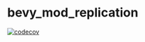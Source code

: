 # bevy_mod_replication

[![codecov](https://codecov.io/gh/lifescape-game/bevy_mod_replication/branch/master/graph/badge.svg?token=N1G28NQB1L)](https://codecov.io/gh/lifescape-game/bevy_mod_replication)
